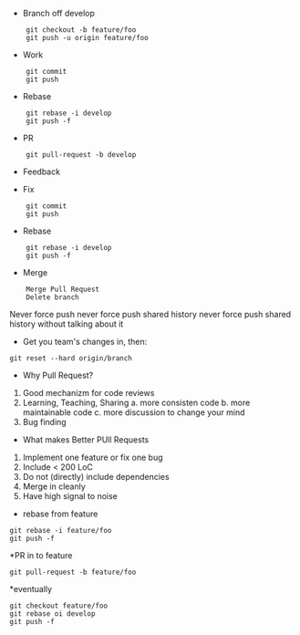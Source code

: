 * Branch off develop
```
	git checkout -b feature/foo
	git push -u origin feature/foo
```
* Work
```
	git commit
	git push
```
* Rebase
```
	git rebase -i develop
	git push -f
```
* PR
```	
	git pull-request -b develop
```

* Feedback

* Fix
```
	git commit
	git push
```

* Rebase
```
	git rebase -i develop
	git push -f
```

* Merge

```
	Merge Pull Request
	Delete branch
```
Never force push
never force push shared history
never force push shared history without talking about it

* Get you  team's changes in, then:

```
git reset --hard origin/branch
```
* Why Pull Request?

1. Good mechanizm for code reviews 
2. Learning, Teaching, Sharing 
	a. more consisten code
	b. more maintainable code
	c. more discussion to change your mind
3. Bug finding

* What makes Better PUll Requests

1. Implement one feature or fix one bug
2. Include < 200 LoC
3. Do not (directly) include dependencies
4. Merge in cleanly
5. Have high signal to noise


* rebase from feature
```
git rebase -i feature/foo
git push -f
```
*PR in to feature
```
git pull-request -b feature/foo
```
*eventually
```
git checkout feature/foo
git rebase oi develop
git push -f
```



